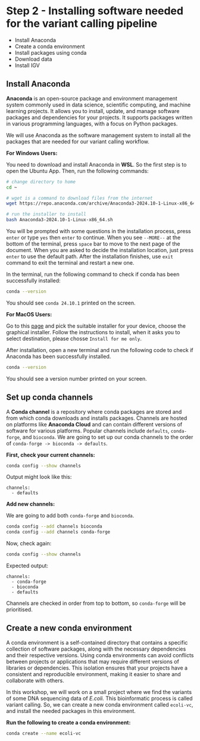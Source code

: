 # Step 2 - Installing software needed for the variant calling pipeline

* Install Anaconda
* Create a conda environment
* Install packages using conda
* Download data 
* Install IGV 

## Install Anaconda

__Anaconda__ is an open-source package and environment management system commonly used in data science, scientific computing, and machine learning projects. It allows you to install, update, and manage software packages and dependencies for your projects. It supports packages written in various programming languages, with a focus on Python packages. 

We will use Anaconda as the software management system to install all the packages that are needed for our variant calling workflow. 

__For Windows Users:__

You need to download and install Anaconda in __WSL__. So the first step is to open the Ubuntu App. Then, run the following commands:

```sh 
# change directory to home 
cd ~

# wget is a command to download files from the internet
wget https://repo.anaconda.com/archive/Anaconda3-2024.10-1-Linux-x86_64.sh

# run the installer to install 
bash Anaconda3-2024.10-1-Linux-x86_64.sh 
```

You will be prompted with some questions in the installation process, press `enter` or type `yes` then `enter` to continue. When you see `--MORE--` at the bottom of the terminal, press `space` bar to move to the next page of the document. When you are asked to decide the installation location, just press `enter` to use the default path. After the installation finishes, use `exit` command to exit the terminal and restart a new one.

In the terminal, run the following command to check if conda has been successfully installed:

```sh
conda --version
```

You should see `conda 24.10.1` printed on the screen.

__For MacOS Users:__

Go to this [page](https://www.anaconda.com/download/success) and pick the suitable installer for your device, choose the graphical installer. Follow the instructions to install, when it asks you to select destination, please chosse `Install for me only`. 

After installation, open a new terminal and run the following code to check if Anaconda has been successfully installed. 

```sh
conda --version 
```

You should see a version number printed on your screen. 

## Set up conda channels 

A __Conda channel__ is a repository where conda packages are stored and from which conda downloads and installs packages. Channels are hosted on platforms like __Anaconda Cloud__ and can contain different versions of software for various platforms. Popular channels include `defaults`, `conda-forge`, and `bioconda`. We are going to set up our conda channels to the order of `conda-forge -> bioconda -> defaults`. 

__First, check your current channels:__

```sh
conda config --show channels
```

Output might look like this:

```
channels:
  - defaults
```
__Add new channels:__

We are going to add both `conda-forge` and `bioconda`.

```sh
conda config --add channels bioconda
conda config --add channels conda-forge
```

Now, check again:

```sh
conda config --show channels
```

Expected output:

```
channels:
  - conda-forge
  - bioconda
  - defaults
```

Channels are checked in order from top to bottom, so `conda-forge` will be prioritised. 

## Create a new conda environment 

A conda environment is a self-contained directory that contains a specific collection of software packages, along with the necessary dependencies and their respective versions. Using conda environments can avoid conflicts between projects or applications that may require different versions of libraries or dependencies. This isolation ensures that your projects have a consistent and reproducible environment, making it easier to share and collaborate with others. 

In this workshop, we will work on a small project where we find the variants of some DNA sequencing data of *E.coli.* This bioinformatic process is called variant calling. So, we can create a new conda environment called `ecoli-vc`, and install the needed packages in this environment. 

__Run the following to create a conda environment:__

```sh
conda create --name ecoli-vc
```